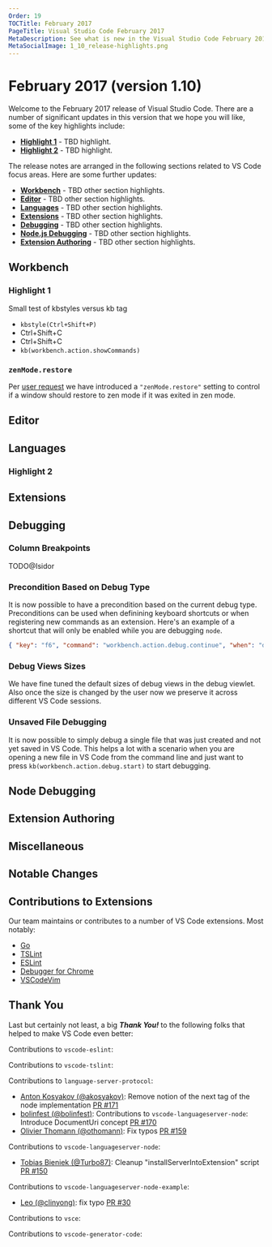 ```yaml
---
Order: 19
TOCTitle: February 2017
PageTitle: Visual Studio Code February 2017
MetaDescription: See what is new in the Visual Studio Code February 2017 Release (1.10)
MetaSocialImage: 1_10_release-highlights.png
---
```

# February 2017 (version 1.10)

Welcome to the February 2017 release of Visual Studio Code. There are a number of significant updates in this version that we hope you will like, some of the key highlights include:

* **[Highlight 1](#highlight-1)** - TBD highlight.
* **[Highlight 2](#highlight-2)** - TBD highlight.

The release notes are arranged in the following sections related to VS Code focus areas. Here are some further updates:

* **[Workbench](#workbench)** - TBD other section highlights.
* **[Editor](#editor)** - TBD other section highlights.
* **[Languages](#languages)** - TBD other section highlights.
* **[Extensions](#extensions)** - TBD other section highlights.
* **[Debugging](#debugging)** - TBD other section highlights.
* **[Node.js Debugging](#node-debugging)** - TBD other section highlights.
* **[Extension Authoring](#extension-authoring)** - TBD other section highlights.

## Workbench

### Highlight 1

Small test of kbstyles versus kb tag

* `kbstyle(Ctrl+Shift+P)`
* <kb>Ctrl+Shift+C</kb>
* <kb>Ctrl</kb>+<kb>Shift</kb>+<kb>C</kb>
* `kb(workbench.action.showCommands)`

### `zenMode.restore`
Per [user request](https://github.com/Microsoft/vscode/issues/19431) we have introduced a `"zenMode.restore"` setting to control if a window should restore to zen mode if it was exited in zen mode.

## Editor

## Languages

### Highlight 2

## Extensions

## Debugging

### Column Breakpoints
TODO@Isidor

### Precondition Based on Debug Type
It is now possible to have a precondition based on the current debug type. Preconditions can be used when definining keyboard shortcuts or when registering new commands as an extension. Here's an example of a shortcut that will only be enabled while you are debugging `node`.
```json
{ "key": "f6", "command": "workbench.action.debug.continue", "when": "debugType == 'node'" }
```

### Debug Views Sizes
We have fine tuned the default sizes of debug views in the debug viewlet. Also once the size is changed by the user now we preserve it across different VS Code sessions.

### Unsaved File Debugging
It is now possible to simply debug a single file that was just created and not yet saved in VS Code. This helps a lot with a scenario when you are opening a new file in VS Code from the command line and just want to press `kb(workbench.action.debug.start)` to start debugging.

## Node Debugging

## Extension Authoring

## Miscellaneous

## Notable Changes

## Contributions to Extensions

Our team maintains or contributes to a number of VS Code extensions. Most notably:

* [Go](https://marketplace.visualstudio.com/items?itemName=lukehoban.Go)
* [TSLint](https://marketplace.visualstudio.com/items?itemName=eg2.tslint)
* [ESLint](https://marketplace.visualstudio.com/items?itemName=dbaeumer.vscode-eslint)
* [Debugger for Chrome](https://marketplace.visualstudio.com/items?itemName=msjsdiag.debugger-for-chrome)
* [VSCodeVim](https://marketplace.visualstudio.com/items?itemName=vscodevim.vim)

## Thank You

Last but certainly not least, a big *__Thank You!__* to the following folks that helped to make VS Code even better:

Contributions to `vscode-eslint`:

Contributions to `vscode-tslint`: 

Contributions to `language-server-protocol`:

* [Anton Kosyakov (@akosyakov)](https://github.com/akosyakov): Remove notion of the next tag of the node implementation [PR #171](https://github.com/Microsoft/language-server-protocol/pull/171)
* [bolinfest (@bolinfest)](https://github.com/bolinfest): Contributions to `vscode-languageserver-node`: Introduce DocumentUri concept [PR #170](https://github.com/Microsoft/language-server-protocol/pull/170)
* [Olivier Thomann (@othomann)](https://github.com/othomann): Fix typos [PR #159](https://github.com/Microsoft/language-server-protocol/pull/159)

Contributions to `vscode-languageserver-node`:

* [Tobias Bieniek (@Turbo87)](https://github.com/Turbo87): Cleanup "installServerIntoExtension" script [PR #150](https://github.com/Microsoft/vscode-languageserver-node/pull/150)

Contributions to `vscode-languageserver-node-example`:

* [Leo (@clinyong)](https://github.com/clinyong): fix typo [PR #30](https://github.com/Microsoft/vscode-languageserver-node-example/pull/30)

Contributions to `vsce`:

Contributions to `vscode-generator-code`:

<!-- In-product release notes styles.  Do not modify without also modifying regex in gulpfile.common.js -->
<a id="scroll-to-top" role="button" aria-label="scroll to top" onclick="scroll(0,0); event.preventDefault(); event.stopPropagation()"><span class="icon"></span></a>
<link rel="stylesheet" type="text/css" href="css/inproduct_releasenotes.css"/>